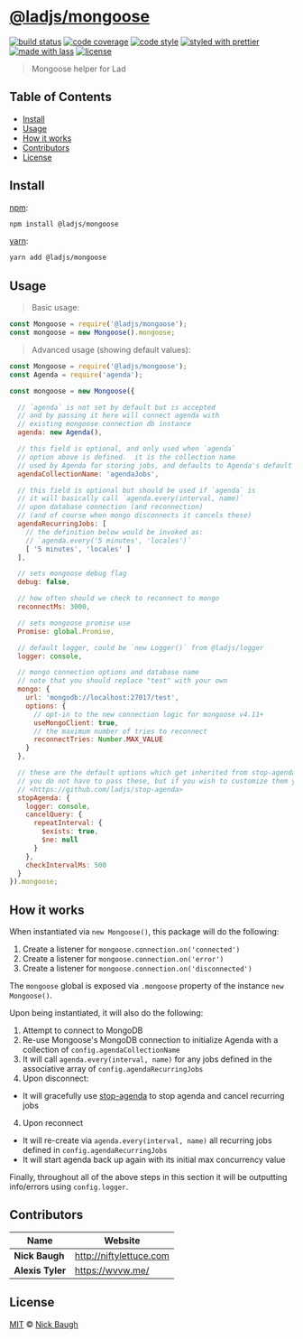 # [**@ladjs/mongoose**](https://github.com/ladjs/mongoose)

[![build status](https://img.shields.io/travis/ladjs/mongoose.svg)](https://travis-ci.org/ladjs/mongoose)
[![code coverage](https://img.shields.io/codecov/c/github/ladjs/mongoose.svg)](https://codecov.io/gh/ladjs/mongoose)
[![code style](https://img.shields.io/badge/code_style-XO-5ed9c7.svg)](https://github.com/sindresorhus/xo)
[![styled with prettier](https://img.shields.io/badge/styled_with-prettier-ff69b4.svg)](https://github.com/prettier/prettier)
[![made with lass](https://img.shields.io/badge/made_with-lass-95CC28.svg)](https://github.com/lassjs/lass)
[![license](https://img.shields.io/github/license/ladjs/mongoose.svg)](LICENSE)

> Mongoose helper for Lad


## Table of Contents

* [Install](#install)
* [Usage](#usage)
* [How it works](#how-it-works)
* [Contributors](#contributors)
* [License](#license)


## Install

[npm][]:

```sh
npm install @ladjs/mongoose
```

[yarn][]:

```sh
yarn add @ladjs/mongoose
```


## Usage

> Basic usage:

```js
const Mongoose = require('@ladjs/mongoose');
const mongoose = new Mongoose().mongoose;
```

> Advanced usage (showing default values):

```js
const Mongoose = require('@ladjs/mongoose');
const Agenda = require('agenda');

const mongoose = new Mongoose({

  // `agenda` is not set by default but is accepted
  // and by passing it here will connect agenda with
  // existing mongoose connection db instance
  agenda: new Agenda(),

  // this field is optional, and only used when `agenda`
  // option above is defined.  it is the collection name
  // used by Agenda for storing jobs, and defaults to Agenda's default
  agendaCollectionName: 'agendaJobs',

  // this field is optional but should be used if `agenda` is
  // it will basically call `agenda.every(interval, name)`
  // upon database connection (and reconnection)
  // (and of course when mongo disconnects it cancels these)
  agendaRecurringJobs: [
    // the definition below would be invoked as:
    // `agenda.every('5 minutes', 'locales')`
    [ '5 minutes', 'locales' ]
  ],

  // sets mongoose debug flag
  debug: false,

  // how often should we check to reconnect to mongo
  reconnectMs: 3000,

  // sets mongoose promise use
  Promise: global.Promise,

  // default logger, could be `new Logger()` from @ladjs/logger
  logger: console,

  // mongo connection options and database name
  // note that you should replace "test" with your own
  mongo: {
    url: 'mongodb://localhost:27017/test',
    options: {
      // opt-in to the new connection logic for mongoose v4.11+
      useMongoClient: true,
      // the maximum number of tries to reconnect
      reconnectTries: Number.MAX_VALUE
    }
  },

  // these are the default options which get inherited from stop-agenda
  // you do not have to pass these, but if you wish to customize them you can
  // <https://github.com/ladjs/stop-agenda>
  stopAgenda: {
    logger: console,
    cancelQuery: {
      repeatInterval: {
        $exists: true,
        $ne: null
      }
    },
    checkIntervalMs: 500
  }
}).mongoose;
```


## How it works

When instantiated via `new Mongoose()`, this package will do the following:

1. Create a listener for `mongoose.connection.on('connected')`
2. Create a listener for `mongoose.connection.on('error')`
3. Create a listener for `mongoose.connection.on('disconnected')`

The `mongoose` global is exposed via `.mongoose` property of the instance `new Mongoose()`.

Upon being instantiated, it will also do the following:

1. Attempt to connect to MongoDB
2. Re-use Mongoose's MongoDB connection to initialize Agenda with a collection of `config.agendaCollectionName`
3. It will call `agenda.every(interval, name)` for any jobs defined in the associative array of `config.agendaRecurringJobs`
4. Upon disconnect:

* It will gracefully use [stop-agenda][] to stop agenda and cancel recurring jobs

4. Upon reconnect

* It will re-create via `agenda.every(interval, name)` all recurring jobs defined in `config.agendaRecurringJobs`
* It will start agenda back up again with its initial max concurrency value

Finally, throughout all of the above steps in this section it will be outputting info/errors using `config.logger`.


## Contributors

| Name             | Website                   |
| ---------------- | ------------------------- |
| **Nick Baugh**   | <http://niftylettuce.com> |
| **Alexis Tyler** | <https://wvvw.me/>        |


## License

[MIT](LICENSE) © [Nick Baugh](http://niftylettuce.com)


## 

[npm]: https://www.npmjs.com/

[yarn]: https://yarnpkg.com/

[stop-agenda]: https://github.com/ladjs/stop-agenda

